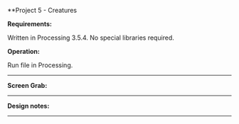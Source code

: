 **Project 5 - Creatures

**Requirements:**

Written in Processing 3.5.4. No special libraries required.

**Operation:**

Run file in Processing.

--- 

**Screen Grab:**

---

**Design notes:**

---

